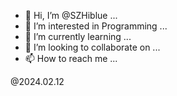 - 👋 Hi, I’m @SZHiblue ...
- 👀 I’m interested in Programming ...
- 🌱 I’m currently learning ...
- 💞️ I’m looking to collaborate on ...
- 📫 How to reach me ...

<!---
SZHiblue/SZHiblue is a ✨ special ✨ repository because its `README.md` (this file) appears on your GitHub profile.
You can click the Preview link to take a look at your changes.
--->
@2024.02.12
